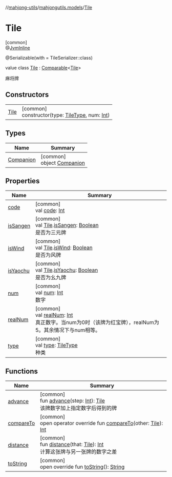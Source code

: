 //[mahjong-utils](../../../index.md)/[mahjongutils.models](../index.md)/[Tile](index.md)

# Tile

[common]\
@[JvmInline](https://kotlinlang.org/api/latest/jvm/stdlib/kotlin.jvm/-jvm-inline/index.html)

@Serializable(with = TileSerializer::class)

value class [Tile](index.md) : [Comparable](https://kotlinlang.org/api/latest/jvm/stdlib/kotlin/-comparable/index.html)&lt;[Tile](index.md)&gt; 

麻将牌

## Constructors

| | |
|---|---|
| [Tile](-tile.md) | [common]<br>constructor(type: [TileType](../-tile-type/index.md), num: [Int](https://kotlinlang.org/api/latest/jvm/stdlib/kotlin/-int/index.html)) |

## Types

| Name | Summary |
|---|---|
| [Companion](-companion/index.md) | [common]<br>object [Companion](-companion/index.md) |

## Properties

| Name | Summary |
|---|---|
| [code](code.md) | [common]<br>val [code](code.md): [Int](https://kotlinlang.org/api/latest/jvm/stdlib/kotlin/-int/index.html) |
| [isSangen](../is-sangen.md) | [common]<br>val [Tile](index.md).[isSangen](../is-sangen.md): [Boolean](https://kotlinlang.org/api/latest/jvm/stdlib/kotlin/-boolean/index.html)<br>是否为三元牌 |
| [isWind](../is-wind.md) | [common]<br>val [Tile](index.md).[isWind](../is-wind.md): [Boolean](https://kotlinlang.org/api/latest/jvm/stdlib/kotlin/-boolean/index.html)<br>是否为风牌 |
| [isYaochu](../is-yaochu.md) | [common]<br>val [Tile](index.md).[isYaochu](../is-yaochu.md): [Boolean](https://kotlinlang.org/api/latest/jvm/stdlib/kotlin/-boolean/index.html)<br>是否为幺九牌 |
| [num](num.md) | [common]<br>val [num](num.md): [Int](https://kotlinlang.org/api/latest/jvm/stdlib/kotlin/-int/index.html)<br>数字 |
| [realNum](real-num.md) | [common]<br>val [realNum](real-num.md): [Int](https://kotlinlang.org/api/latest/jvm/stdlib/kotlin/-int/index.html)<br>真正数字。当num为0时（该牌为红宝牌），realNum为5。其余情况下与num相等。 |
| [type](type.md) | [common]<br>val [type](type.md): [TileType](../-tile-type/index.md)<br>种类 |

## Functions

| Name | Summary |
|---|---|
| [advance](advance.md) | [common]<br>fun [advance](advance.md)(step: [Int](https://kotlinlang.org/api/latest/jvm/stdlib/kotlin/-int/index.html)): [Tile](index.md)<br>该牌数字加上指定数字后得到的牌 |
| [compareTo](compare-to.md) | [common]<br>open operator override fun [compareTo](compare-to.md)(other: [Tile](index.md)): [Int](https://kotlinlang.org/api/latest/jvm/stdlib/kotlin/-int/index.html) |
| [distance](distance.md) | [common]<br>fun [distance](distance.md)(that: [Tile](index.md)): [Int](https://kotlinlang.org/api/latest/jvm/stdlib/kotlin/-int/index.html)<br>计算这张牌与另一张牌的数字之差 |
| [toString](to-string.md) | [common]<br>open override fun [toString](to-string.md)(): [String](https://kotlinlang.org/api/latest/jvm/stdlib/kotlin/-string/index.html) |
